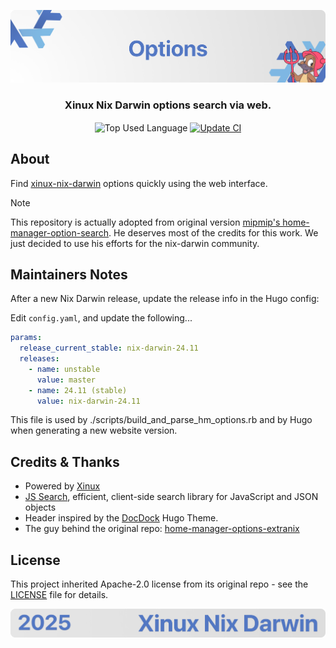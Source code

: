 <p align="center">
    <img src=".github/assets/header.png" alt="Xinux Nix Darwin's {Options}">
</p>

<p align="center">
    <h3 align="center">Xinux Nix Darwin options search via web.</h3>
</p>

<p align="center">
    <img align="center" src="https://img.shields.io/github/languages/top/xinux-org/nix-darwin-options?style=flat&logo=nixos&logoColor=5277C3&labelColor=ffffff&color=ffffff" alt="Top Used Language">
    <a href="https://github.com/xinux-org/nix-darwin-options/actions/workflows/update.yml"><img align="center" src="https://img.shields.io/github/actions/workflow/status/xinux-org/nix-darwin-options/update.yml?style=flat&logo=github&logoColor=5277C3&labelColor=ffffff&color=ffffff" alt="Update CI"></a>
</p>

## About

Find [xinux-nix-darwin](https://github.com/xinux-org/nix-darwin) options quickly using the web interface.

> [!NOTE]
> This repository is actually adopted from original version [mipmip's home-manager-option-search](https://github.com/mipmip/home-manager-option-search). He deserves most of the credits for this work. We just decided to use his efforts for the nix-darwin community.

## Maintainers Notes

After a new Nix Darwin release, update the release info in the Hugo
config:

Edit `config.yaml`, and update the following...

```yaml
params:
  release_current_stable: nix-darwin-24.11
  releases:
    - name: unstable
      value: master
    - name: 24.11 (stable)
      value: nix-darwin-24.11
```

This file is used by ./scripts/build_and_parse_hm_options.rb and by Hugo when
generating a new website version.

## Credits & Thanks

- Powered by [Xinux](https://xinux.uz/)
- [JS Search](https://github.com/bvaughn/js-search), efficient, client-side search library for JavaScript and JSON objects
- Header inspired by the [DocDock](https://docdock.vjeantet.fr/) Hugo Theme.
- The guy behind the original repo: [home-manager-options-extranix](https://github.com/mipmip)

## License

This project inherited Apache-2.0 license from its original repo - see the [LICENSE](license) file for details.

<p align="center">
    <img src=".github/assets/footer.png" alt="Xinux Nix Darwin's {Options}">
</p>
